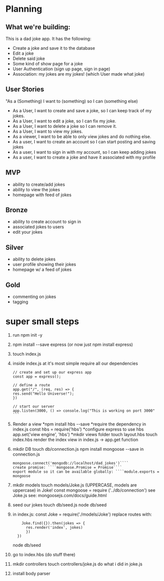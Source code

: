# Planning

## What we're building:

This is a dad joke app. It has the following:

* Create a joke and save it to the database
* Edit a joke
* Delete said joke
* Some kind of show page for a joke
* User Authentication (sign up page, sign in page)
* Association: my jokes are my jokes! (which User made what joke)

## User Stories

"As a (Something) I want to (something) so I can (something else)

* As a User, I want to create and save a joke, so I can keep track of my jokes.
* As a User, I want to edit a joke, so I can fix my joke.
* As a User, I want to delete a joke so I can remove it.
* As a User, I want to view my jokes.
  <!-- * As a User, I want to be able to thumbs up or thumbs down jokes -->
* As a viewer, I want to be able to only view jokes and do nothing else.
* As a user, I want to create an account so I can start posting and saving jokes
* As a user, I want to sign in with my account, so I can keep adding jokes
* As a user, I want to create a joke and have it associated with my profile

## MVP

* ability to create/add jokes
* ability to view the jokes
* homepage with feed of jokes

## Bronze

* ability to create account to sign in
* associated jokes to users
* edit your jokes

## Silver

* ability to delete jokes
* user profile showing their jokes
* homepage w/ a feed of jokes

## Gold

* commenting on jokes
* tagging

# super small steps

1.  run npm init -y
2.  npm install --save express (or now just npm install express)
3.  touch index.js
4.  inside index.js at it's most simple
    require all our dependencies

    ````const express = require("express");
    // create and set up our express app
    const app = express();

    // define a route
    app.get("/", (req, res) => {
    res.send("Hello Universe!");
    })

    // start our server
    app.listen(3000, () => console.log("This is working on port 3000" ```
    ````

5.  Render a view
    *npm install hbs --save
    *require the dependency in index.js
    const hbs = require('hbs')
    *configure express to use hbs
    app.set('view engine', 'hbs')
    *mkdir views folder
    touch layout.hbs
    touch index.hbs
    render the index view in index.js -> app.get function
6.  mkdir DB
    touch db/connection.js
    npm install mongoose --save
    in connection.js
    `````const mongoose = require('mongoose')
    mongoose.connect('mongodb://localhost/dad_jokes')````
    create promise: ````mongoose.Promise = Promise````
    export module so it can be available globally: ````module.exports = mongoose
    `````
7.  mkdir models
    touch models/Joke.js (UPPERCASE, models are uppercase)
    in Joke!
    const mongoose = require ('../db/connection')
    see Joke.js
    see: mongoosejs.com/docs/guide.html
8.  seed our jokes
    touch db/seed.js
    node db/seed
9.  in index.js:
    const Joke = require('./models/Joke')
    replace routes with:
    ```app.get('/', (req, res) => {
        Joke.find({}).then(jokes => {
          res.render('index', jokes)
          })
      })
    ```
    node db/seed
10. go to index.hbs (do stuff there)
11. mkdir controllers
    touch controllers/joke.js
    do what i did in joke.js
12. install body parser
